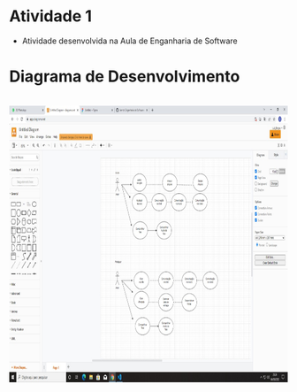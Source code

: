 # Atividade 1

- Atividade desenvolvida na Aula de Enganharia de Software
#  Diagrama de Desenvolvimento

<div style="display: inline_block"><br>
  <img align="center" alt="Luiz-diagrama" height="500" width="1200" src="https://github.com/luizborges17/bertoti/blob/main/Engenharia%20de%20Software/Atividade1/image/teste/WhatsApp%20Image%202022-03-04%20at%2020.24.40.jpeg">
</div>
